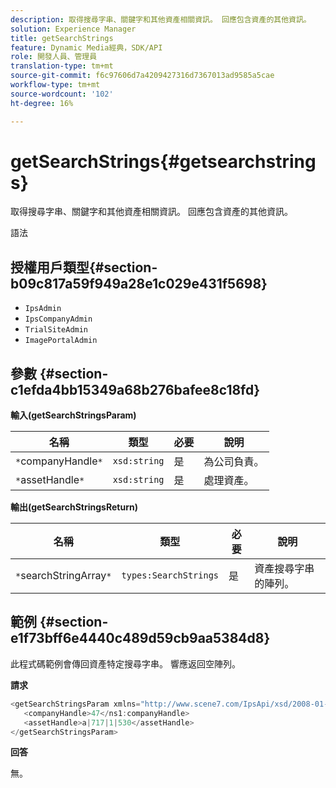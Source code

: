 ```yaml
---
description: 取得搜尋字串、關鍵字和其他資產相關資訊。 回應包含資產的其他資訊。
solution: Experience Manager
title: getSearchStrings
feature: Dynamic Media經典，SDK/API
role: 開發人員、管理員
translation-type: tm+mt
source-git-commit: f6c97606d7a4209427316d7367013ad9585a5cae
workflow-type: tm+mt
source-wordcount: '102'
ht-degree: 16%

---
```



# getSearchStrings{#getsearchstrings}

取得搜尋字串、關鍵字和其他資產相關資訊。 回應包含資產的其他資訊。

語法

## 授權用戶類型{#section-b09c817a59f949a28e1c029e431f5698}

* `IpsAdmin`
* `IpsCompanyAdmin`
* `TrialSiteAdmin`
* `ImagePortalAdmin`

## 參數 {#section-c1efda4bb15349a68b276bafee8c18fd}

**輸入(getSearchStringsParam)**

| 名稱 | 類型 | 必要 | 說明 |
|---|---|---|---|
| `*`companyHandle`*` | `xsd:string` | 是 | 為公司負責。 |
| `*`assetHandle`*` | `xsd:string` | 是 | 處理資產。 |

**輸出(getSearchStringsReturn)**

| 名稱 | 類型 | 必要 | 說明 |
|---|---|---|---|
| `*`searchStringArray`*` | `types:SearchStrings` | 是 | 資產搜尋字串的陣列。 |

## 範例 {#section-e1f73bff6e4440c489d59cb9aa5384d8}

此程式碼範例會傳回資產特定搜尋字串。 響應返回空陣列。

**請求**

```java
<getSearchStringsParam xmlns="http://www.scene7.com/IpsApi/xsd/2008-01-15">
   <companyHandle>47</ns1:companyHandle>
   <assetHandle>a|717|1|530</assetHandle>
</getSearchStringsParam>
```

**回答**

無。
